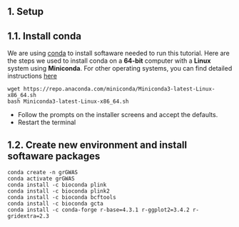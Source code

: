 ## 1. Setup
## 1.1. Install conda
We are using [conda](https://conda.io/projects/conda/en/stable/index.html) to install softaware needed to run this tutorial. Here are the steps we used to install conda on a **64-bit** computer with a **Linux** system using **Miniconda**. For other operating systems, you can find detailed instructions [here](https://conda.io/projects/conda/en/stable/user-guide/install/index.html)

```
wget https://repo.anaconda.com/miniconda/Miniconda3-latest-Linux-x86_64.sh
bash Miniconda3-latest-Linux-x86_64.sh
```

-  Follow the prompts on the installer screens and accept the defaults.
-  Restart the terminal

## 1.2. Create new environment and install softaware packages

```
conda create -n grGWAS
conda activate grGWAS
conda install -c bioconda plink
conda install -c bioconda plink2
conda install -c bioconda bcftools
conda install -c bioconda gcta
conda install -c conda-forge r-base=4.3.1 r-ggplot2=3.4.2 r-gridextra=2.3
```
<br>
